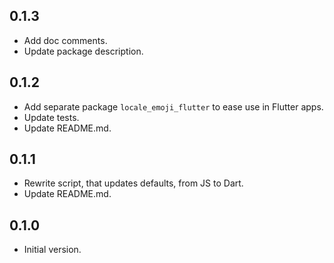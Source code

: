 ## 0.1.3

* Add doc comments.
* Update package description.

## 0.1.2

* Add separate package `locale_emoji_flutter` to ease use in Flutter apps.
* Update tests.
* Update README.md.

## 0.1.1

* Rewrite script, that updates defaults, from JS to Dart.
* Update README.md.

## 0.1.0

* Initial version.
